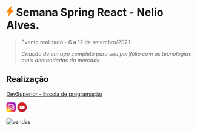 # ![DevSuperior logo](https://raw.githubusercontent.com/devsuperior/bds-assets/main/ds/devsuperior-logo-small.png) Semana Spring React - Nelio Alves.
> Evento realizado - 6 a 12 de setembro/2021
> 
>  *Criação de um app completo para seu portfólio com as tecnologias mais demandadas do mercado*

## Realização
[DevSuperior - Escola de programação](https://devsuperior.com.br)

[![DevSuperior no Instagram](https://raw.githubusercontent.com/devsuperior/bds-assets/main/ds/ig-icon.png)](https://instagram.com/devsuperior.ig)
[![DevSuperior no Youtube](https://raw.githubusercontent.com/devsuperior/bds-assets/main/ds/yt-icon.png)](https://youtube.com/devsuperior)

![vendas](https://user-images.githubusercontent.com/86749686/133349696-2e078168-e0b3-4631-a255-db118a00838e.png)
